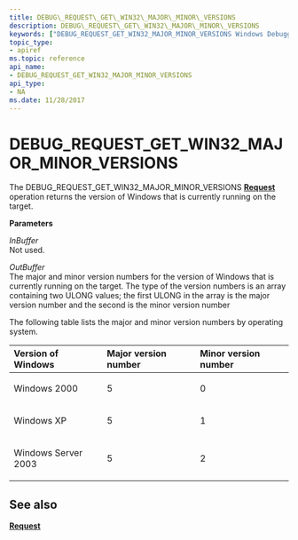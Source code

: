 ```yaml
---
title: DEBUG\_REQUEST\_GET\_WIN32\_MAJOR\_MINOR\_VERSIONS
description: DEBUG\_REQUEST\_GET\_WIN32\_MAJOR\_MINOR\_VERSIONS
keywords: ["DEBUG_REQUEST_GET_WIN32_MAJOR_MINOR_VERSIONS Windows Debugging"]
topic_type:
- apiref
ms.topic: reference
api_name:
- DEBUG_REQUEST_GET_WIN32_MAJOR_MINOR_VERSIONS
api_type:
- NA
ms.date: 11/28/2017
---
```


# DEBUG\_REQUEST\_GET\_WIN32\_MAJOR\_MINOR\_VERSIONS


The DEBUG\_REQUEST\_GET\_WIN32\_MAJOR\_MINOR\_VERSIONS [**Request**](request.md) operation returns the version of Windows that is currently running on the target.

**Parameters**

<span id="InBuffer"></span><span id="inbuffer"></span><span id="INBUFFER"></span>*InBuffer*  
Not used.

<span id="OutBuffer"></span><span id="outbuffer"></span><span id="OUTBUFFER"></span>*OutBuffer*  
The major and minor version numbers for the version of Windows that is currently running on the target. The type of the version numbers is an array containing two ULONG values; the first ULONG in the array is the major version number and the second is the minor version number

The following table lists the major and minor version numbers by operating system.

<table>
<colgroup>
<col width="33%" />
<col width="33%" />
<col width="33%" />
</colgroup>
<thead>
<tr class="header">
<th align="left">Version of Windows</th>
<th align="left">Major version number</th>
<th align="left">Minor version number</th>
</tr>
</thead>
<tbody>
<tr class="odd">
<td align="left"><p>Windows 2000</p></td>
<td align="left"><p>5</p></td>
<td align="left"><p>0</p></td>
</tr>
<tr class="even">
<td align="left"><p>Windows XP</p></td>
<td align="left"><p>5</p></td>
<td align="left"><p>1</p></td>
</tr>
<tr class="odd">
<td align="left"><p>Windows Server 2003</p></td>
<td align="left"><p>5</p></td>
<td align="left"><p>2</p></td>
</tr>
</tbody>
</table>

 

## <span id="see_also"></span>See also


[**Request**](request.md)

 

 
